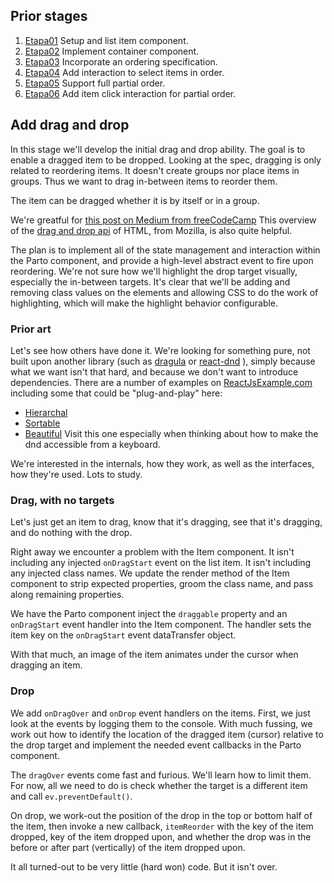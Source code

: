 ## Prior stages
1. [Etapa01](Etapa01.md) Setup and list item component.
1. [Etapa02](Etapa02.md) Implement container component.
1. [Etapa03](Etapa03.md) Incorporate an ordering specification.
1. [Etapa04](Etapa04.md) Add interaction to select items in order.
1. [Etapa05](Etapa05.md) Support full partial order.
1. [Etapa06](Etapa06.md) Add item click interaction for partial order.

## Add drag and drop

In this stage we'll develop the initial drag and drop ability.
The goal is to enable a dragged item to be dropped.
Looking at the spec, dragging is only related to reordering items.
It doesn't create groups nor place items in groups.
Thus we want to drag in-between items to reorder them.

The item can be dragged whether it is by itself or in a group.

We're greatful for
[this post on Medium from freeCodeCamp](https://medium.freecodecamp.org/reactjs-implement-drag-and-drop-feature-without-using-external-libraries-ad8994429f1a)
This overview of the
[drag and drop api](https://developer.mozilla.org/en-US/docs/Web/API/HTML_Drag_and_Drop_API)
of HTML, from Mozilla, is also quite helpful.

The plan is to implement all of the state management and interaction
within the Parto component, and provide a high-level abstract event
to fire upon reordering. We're not sure how we'll highlight the drop
target visually, especially the in-between targets. It's clear that we'll
be adding and removing class values on the elements and allowing CSS
to do the work of highlighting, which will make the highlight behavior
configurable.

### Prior art

Let's see how others have done it.
We're looking for something pure, not built upon another library
(such as
[dragula](https://github.com/bevacqua/react-dragula)
or
[react-dnd](https://github.com/react-dnd/react-dnd)
),
simply because what we want isn't that hard, and because
we don't want to introduce dependencies.
There are a number of examples on
[ReactJsExample.com](https://reactjsexample.com/tag/drag-drop/)
including some that could be "plug-and-play" here:
- [Hierarchal](https://reactjsexample.com/drag-and-drop-sortable-component-for-nested-data-and-hierarchies/)
- [Sortable](https://reactjsexample.com/a-set-of-higher-order-components-to-turn-any-list-into-an-animated-sortable-list/)
- [Beautiful](https://reactjsexample.com/beautiful-accessible-drag-and-drop-for-lists-with-react-js-2/)
  Visit this one especially when thinking about how to make the dnd accessible
  from a keyboard.

We're interested in the internals, how they work, as well as the interfaces,
how they're used. Lots to study.

### Drag, with no targets

Let's just get an item to drag, know that it's dragging, see that it's
dragging, and do nothing with the drop.

Right away we encounter a problem with the Item component. It isn't
including any injected `onDragStart` event on the list item. It isn't
including any injected class names.
We update the render method of the Item component to strip expected
properties, groom the class name, and pass along remaining properties.

We have the Parto component inject the `draggable` property and an
`onDragStart` event handler into the Item component. The handler sets
the item key on the `onDragStart` event dataTransfer object.

With that much, an image of the item animates under the cursor when
dragging an item.

### Drop

We add `onDragOver` and `onDrop` event handlers on the items.
First, we just look at the events by logging them to the console.
With much fussing, we work out how to identify the location of the
dragged item (cursor) relative to the drop target and implement
the needed event callbacks in the Parto component.

The `dragOver` events come fast and furious. We'll learn how to
limit them. For now, all we need to do is check whether the target is
a different item and call `ev.preventDefault()`.

On drop, we work-out the position of the drop in the top or bottom
half of the item, then invoke a new callback, `itemReorder` with the key
of the item dropped, key of the item dropped upon, and whether the
drop was in the before or after part (vertically) of the item dropped
upon.

It all turned-out to be very little (hard won) code. But it isn't over.

